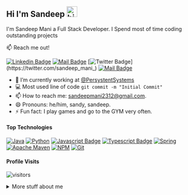 ## Hi I'm Sandeep <img src="https://user-images.githubusercontent.com/1303154/88677602-1635ba80-d120-11ea-84d8-d263ba5fc3c0.gif" width="28px" alt="hi">

I'm Sandeep Mani a Full Stack Developer. I Spend most of time coding outstanding projects

:mailbox: Reach me out!

[![Linkedin Badge](https://img.shields.io/badge/-@sandeep--mani--kumar--kushwaha-0e76a8?style=flat&labelColor=0e76a8&logo=linkedin&logoColor=white)](https://www.linkedin.com/in/sandeep-mani-kumar-kushwaha/) 
[![Mail Badge](https://img.shields.io/badge/-sandeepmani2312@-c0392b?style=flat&labelColor=c0392b&logo=gmail&logoColor=white)](mailto:sandeepmani2312@gmail.com)
[![Twitter Badge](https://img.shields.io/badge/-@sandeep__mani__-1ca0f1?style=flat&labelColor=1ca0f1&logo=twitter&logoColor=white&link=https://twitter.com/sandeep_mani_)](https://twitter.com/sandeep_mani_)
[![Mail Badge](https://img.shields.io/badge/-@sandy__eep__-e84393?style=flat&labelColor=e84393&logo=instagram&logoColor=white)](https://instagram.com/sandy_eep_) 

- 🔭 I’m currently working at [@PersystentSystems](https://github.com/persistentsystems)
- :computer: Most used line of code `git commit -m "Initial Commit"`
- 📫 How to reach me: sandeepmani2312@gmail.com.
- 😄 Pronouns: he/him, sandy, sandeep.
- ⚡ Fun fact: I play games and go to the GYM very often.

#### Top Technologies

[![Java](https://img.shields.io/badge/-java-%23ED8B00.svg?style=for-the-badge&labelColor=black&logo=java&logoColor=white)](#)
[![Python](https://img.shields.io/badge/python-3670A0?style=for-the-badge&labelColor=black&logo=python&logoColor=ffdd54)](#)
[![Javascript Badge](https://img.shields.io/badge/-Javascript-F0DB4F?style=for-the-badge&labelColor=black&logo=javascript&logoColor=F0DB4F)](#) 
[![Typescript Badge](https://img.shields.io/badge/-Typescript-007acc?style=for-the-badge&labelColor=black&logo=typescript&logoColor=007acc)](#)
[![Spring](https://img.shields.io/badge/spring-%236DB33F.svg?style=for-the-badge&labelColor=black&logo=spring&logoColor=white)](#)
[![Apache Maven](https://img.shields.io/badge/Apache%20Maven-C71A36?style=for-the-badge&labelColor=black&logo=Apache%20Maven&logoColor=white)](#)
[![NPM](https://img.shields.io/badge/NPM-red.svg?style=for-the-badge&labelColor=black&logo=npm&logoColor=white)](#)
[![Git](https://img.shields.io/badge/git-%23F05033.svg?style=for-the-badge&labelColor=black&logo=git&logoColor=white)](#)


#### Profile Visits 

![visitors](https://visitor-badge.glitch.me/badge?page_id=Sandeep-Mani.visitor-badge)

<details>
<summary>
  More stuff about me
</summary>


I'm a passionate developer, with a demonstrated history of working in the information technology and services industry. But more importantly I’m passionate about technology, and bring ideas from skills and professional experience. Build, test and deploy scalable, highly available and modular software product.


![Sandeep's github stats](https://github-readme-stats.vercel.app/api?username=Sandeep-Mani&count_private=true&theme=tokyonight&hide=contribs,prs)

</details>
